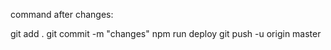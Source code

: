 command after changes:

git add .
git commit -m "changes"
npm run deploy 
git push -u origin master
